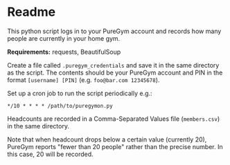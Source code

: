 # Readme
This python script logs in to your PureGym account and records how many people are currently in your home gym.

**Requirements:** requests, BeautifulSoup

Create a file called `.puregym_credentials` and save it in the same directory as the script. The contents should be your PureGym account and PIN in the format `[username] [PIN]` (e.g. `foo@bar.com 12345678`).

Set up a cron job to run the script periodically e.g.:

```
*/10 * * * * /path/to/puregymon.py
```

Headcounts are recorded in a Comma-Separated Values file (`members.csv`) in the same directory.

Note that when headcount drops below a certain value (currently 20), PureGym reports "fewer than 20 people" rather than the precise number. In this case, 20 will be recorded.